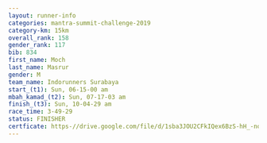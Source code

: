 ```yaml
---
layout: runner-info 
categories: mantra-summit-challenge-2019 
category-km: 15km 
overall_rank: 158
gender_rank: 117
bib: 834
first_name: Moch
last_name: Masrur
gender: M
team_name: Indorunners Surabaya
start_(t1): Sun, 06-15-00 am
mbah_kamad_(t2): Sun, 07-17-03 am
finish_(t3): Sun, 10-04-29 am
race_time: 3-49-29
status: FINISHER
certficate: https-//drive.google.com/file/d/1sba3JOU2CFkIQex6BzS-hH_-noEkZO9F/view?usp=sharing
---
```

